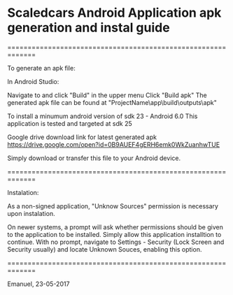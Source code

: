 ﻿# Scaledcars Android Application apk generation and instal guide
=============================================================

To generate an apk file:

In Android Studio:

Navigate to and click "Build" in the upper menu
Click "Build apk"
The generated apk file can be found at "ProjectName\app\build\outputs\apk"

To install a minumum android version of sdk 23 - Android 6.0
This application is tested and targeted at sdk 25

Google drive download link for latest generated apk
https://drive.google.com/open?id=0B9AUEF4gERH6emk0WkZuanhwTUE

Simply download or transfer this file to your Android device.

=============================================================

Instalation:

As a non-signed application, "Unknow Sources" permission is necessary upon instalation.

On newer systems, a prompt will ask whether permissions should be given to the application to be installed. Simply allow this application installtion to continue.
With no prompt, navigate to Settings - Security (Lock Screen and Security usually) and locate Unknown Souces, enabling this option.

=============================================================

Emanuel, 23-05-2017
